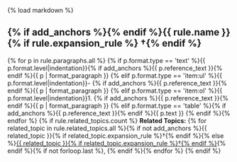 {% load markdown %}
## {% if add_anchors %}<a id="{{ rule.anchor_id }}"></a>{% endif %}{{ rule.name }}{% if rule.expansion_rule %} †{% endif %}
{% for p in rule.paragraphs.all %}
{% if p.format.type == 'text' %}{{ p.format.level|indentation}}{% if add_anchors %}<a class="SourceReference" id="{{ p.anchor_id }}">{{ p.reference_text }}</a>{% endif %}{{ p | format_paragraph }}
{% elif p.format.type == 'item:ul' %}{{ p.format.level|indentation}}- {% if add_anchors %}<a class="SourceReference" id="{{ p.anchor_id }}">{{ p.reference_text }}</a>{% endif %}{{ p | format_paragraph }}
{% elif p.format.type == 'item:ol' %}{{ p.format.level|indentation}}1. {% if add_anchors %}<a class="SourceReference" id="{{ p.anchor_id }}">{{ p.reference_text }}</a>{% endif %}{{ p | format_paragraph }}
{% elif p.format.type == 'table' %}{% if add_anchors %}<a class="SourceReference" id="{{ p.anchor_id }}">{{ p.reference_text }}</a>{% endif %}{{ p.text }}
{% endif %}{% endfor %}
{% if rule.related_topics.count %}
**Related Topics:** {% for related_topic in rule.related_topics.all %}{% if not add_anchors %}{{ related_topic }}{% if related_topic.expansion_rule %}†{% endif %}{% else %}<a href="#{{ related_topic.anchor_id }}">{{ related_topic }}{% if related_topic.expansion_rule %}†{% endif %}</a>{% endif %}{% if not forloop.last %}, {% endif %}{% endfor %}
{% endif %}